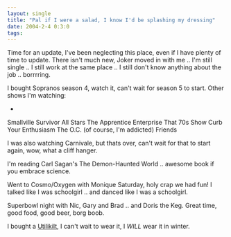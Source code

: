 ```yaml
---
layout: single
title: "Pal if I were a salad, I know I'd be splashing my dressing"
date: 2004-2-4 0:3:0
tags: 
---
```


Time for an update, I've been neglecting this place, even if I have plenty of time to update. There isn't much new, Joker moved in with me .. I'm still single .. I still work at the same place .. I still don't know anything about the job .. borrrring.

I bought Sopranos season 4, watch it, can't wait for season 5 to start. Other shows I'm watching:



  *


Smallville
Survivor All Stars
The Apprentice
Enterprise
That 70s Show
Curb Your Enthusiasm
The O.C. (of course, I'm addicted)
Friends



I was also watching Carnivale, but thats over, can't wait for that to start again, wow, what a cliff hanger.

I'm reading Carl Sagan's The Demon-Haunted World .. awesome book if you embrace science.

Went to Cosmo/Oxygen with Monique Saturday, holy crap we had fun! I talked like I was schoolgirl .. and danced like I was a schoolgirl.

Superbowl night with Nic, Gary and Brad .. and Doris the Keg. Great time, good food, good beer, borg boob.

I bought a [Utilikilt][1], I can't wait to wear it, I *WILL* wear it in winter.



   [1]: http://www.utilikilt.com/catalog-mocker-index.htm
